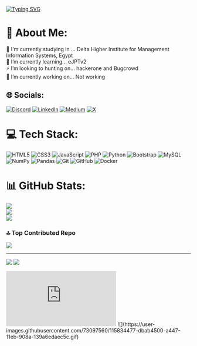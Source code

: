 [![Typing SVG](https://readme-typing-svg.demolab.com?font=Fira+Code&pause=1000&width=435&lines=My+name+is+Mahmoud+Mounir;I+Wish+to+be+a+Penetration+Tester;%2F*+print(%22F-Society%22)+*%2F)](https://git.io/typing-svg)
# 💫 About Me:
🏫 I'm currently studying in ... Delta Higher Institute for Management Information Systems, Egypt<br>🌱 I’m currently learning... eJPTv2<br>⚡ I’m looking to hunting on... hackerone and Bugcrowd<br>🔭 I’m currently working on... Not working


## 🌐 Socials:
[![Discord](https://img.shields.io/badge/Discord-%237289DA.svg?logo=discord&logoColor=white)](https://discord.gg/mahmoudmunir) [![LinkedIn](https://img.shields.io/badge/LinkedIn-%230077B5.svg?logo=linkedin&logoColor=white)](https://linkedin.com/in/mahmoud0-mounir0) [![Medium](https://img.shields.io/badge/Medium-12100E?logo=medium&logoColor=white)](https://medium.com/@x7c0dex0) [![X](https://img.shields.io/badge/X-black.svg?logo=X&logoColor=white)](https://x.com/MahmoudMunir0) 

# 💻 Tech Stack:
![HTML5](https://img.shields.io/badge/html5-%23E34F26.svg?style=for-the-badge&logo=html5&logoColor=white) ![CSS3](https://img.shields.io/badge/css3-%231572B6.svg?style=for-the-badge&logo=css3&logoColor=white) ![JavaScript](https://img.shields.io/badge/javascript-%23323330.svg?style=for-the-badge&logo=javascript&logoColor=%23F7DF1E) ![PHP](https://img.shields.io/badge/php-%23777BB4.svg?style=for-the-badge&logo=php&logoColor=white) ![Python](https://img.shields.io/badge/python-3670A0?style=for-the-badge&logo=python&logoColor=ffdd54) ![Bootstrap](https://img.shields.io/badge/bootstrap-%238511FA.svg?style=for-the-badge&logo=bootstrap&logoColor=white) ![MySQL](https://img.shields.io/badge/mysql-4479A1.svg?style=for-the-badge&logo=mysql&logoColor=white) ![NumPy](https://img.shields.io/badge/numpy-%23013243.svg?style=for-the-badge&logo=numpy&logoColor=white) ![Pandas](https://img.shields.io/badge/pandas-%23150458.svg?style=for-the-badge&logo=pandas&logoColor=white) ![Git](https://img.shields.io/badge/git-%23F05033.svg?style=for-the-badge&logo=git&logoColor=white) ![GitHub](https://img.shields.io/badge/github-%23121011.svg?style=for-the-badge&logo=github&logoColor=white) ![Docker](https://img.shields.io/badge/docker-%230db7ed.svg?style=for-the-badge&logo=docker&logoColor=white)
# 📊 GitHub Stats:
![](https://github-readme-stats.vercel.app/api?username=Mahm0udMunir0&theme=github_dark&hide_border=false&include_all_commits=true&count_private=false)<br/>
![](https://github-readme-streak-stats.herokuapp.com/?user=Mahm0udMunir0&theme=github_dark&hide_border=false)<br/>
![](https://github-readme-stats.vercel.app/api/top-langs/?username=Mahm0udMunir0&theme=github_dark&hide_border=false&include_all_commits=true&count_private=false&layout=compact)

### 🔝 Top Contributed Repo
![](https://github-contributor-stats.vercel.app/api?username=Mahm0udMunir0&limit=5&theme=github_dark&combine_all_yearly_contributions=true)

---
[![](https://visitcount.itsvg.in/api?id=Mahm0udMunir0&icon=0&color=0)](https://visitcount.itsvg.in)
![](https://user-images.githubusercontent.com/73097560/115834477-dbab4500-a447-11eb-908a-139a6edaec5c.gif)

<iframe src="https://tryhackme.com/api/v2/badges/public-profile?userPublicId=2255732" style='border:none;'></iframe>
![](https://user-images.githubusercontent.com/73097560/115834477-dbab4500-a447-11eb-908a-139a6edaec5c.gif)
<!-- Proudly created with GPRM ( https://gprm.itsvg.in ) -->
